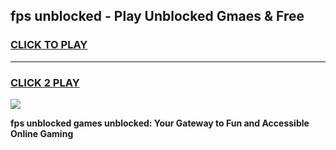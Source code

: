 
## fps unblocked - Play Unblocked Gmaes & Free
<h3>
<a href="https://news.freeplayer.one?title=fps_unblocked&ref=16F">CLICK TO PLAY</a></h3>
<hr>

<h3>
<a href="https://news.freeplayer.one?title=fps_unblocked&ref=16F">CLICK 2 PLAY</a>
  
</h3>

<a href="https://news.freeplayer.one?title=fps_unblocked&ref=16F/"><img src="https://clearcache.store/games.png"></a>


**fps unblocked games unblocked: Your Gateway to Fun and Accessible Online Gaming**
